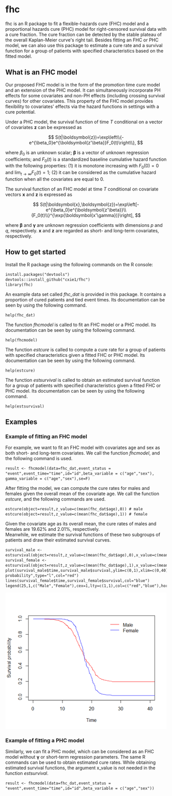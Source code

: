 # fhc
fhc is an R package to fit a flexible-hazards cure (FHC) model and a
proportional hazards cure (PHC) model for right-censored survival data
with a cure fraction. The cure fraction can be detected by the stable
plateau of the overall Kaplan-Meier curve's right tail. Besides fitting an FHC or
PHC model, we can also use this package to estimate a cure rate and a
survival function for a group of patients with specified characteristics
based on the fitted model. <br />

## What is an FHC model

Our proposed FHC model is in the form of the promotion time cure model
and an extension of the PHC model. It can simultaneously incorporate PH
effects for some covariates and non-PH effects (including crossing
survival curves) for other covariates. This property of the FHC model
provides flexibility to covariates' effects via the hazard functions in
settings with a cure potential. <br />

Under a PHC model, the survival function of time $T$ conditional on a
vector of covariates $\boldsymbol{z}$ can be expressed as 

$$
 S(t|\boldsymbol{z})=\exp\left\\{-e^{\beta_0}e^{\boldsymbol{z'\beta}}F_0(t)\right\\},
$$ 

where $\beta_0$ is an unknown scalar; 
$\boldsymbol{\beta}$ is a
vector of unknown regression coefficients; 
and $F_0(t)$ is a standardized baseline cumulative hazard function with the following
properties: (1) it is monotone increasing with $F_0(0)=0$ and
$\lim_{t \to \infty}F_0(t)=1$; (2) it can be considered as the
cumulative hazard function when all the covariates are equal to 0.<br />

The survival function of an FHC model at time $T$ conditional on 
covariate vectors 
$\boldsymbol{x}$ and $\boldsymbol{z}$ is expressed as 

$$
S(t|\boldsymbol{x},\boldsymbol{z})=\exp\left[-e^{\beta_0}e^{\boldsymbol{z'\beta}}\\{F_0(t)\\}^{\exp(\boldsymbol{x'\gamma})}\right],
$$ 

where $\boldsymbol{\beta}$ 
and $\boldsymbol{\gamma}$ 
are unknown
regression coefficients with dimensions $p$ and $q$, respectively.
$\boldsymbol{x}$ and $\boldsymbol{z}$ are regarded as short- and
long-term covariates, respectively.

## How to get started

Install the R package using the following commands on the R console:

```{r}
install.packages("devtools")
devtools::install_github("cxie1/fhc")
library(fhc)
```

An example data set called *fhc_dat* is provided in this package. It
contains a proportion of cured patients and tied event times. Its
documentation can be seen by using the following command.

```{r}
help(fhc_dat)
```

The function *fhcmodel* is called to fit an FHC model or a PHC model. Its
documentation can be seen by using the following command.

```{r}
help(fhcmodel)
```

The function *estcure* is called to compute a cure rate for a group of
patients with specified characteristics given a fitted FHC or PHC model.
Its documentation can be seen by using the following command.

```{r}
help(estcure)
```

The function *estsurvival* is called to obtain an estimated survival
function for a group of patients with specified characteristics given a
fitted FHC or PHC model. Its documentation can be seen by using the
following command.

```{r}
help(estsurvival)
```

## Examples

### Example of fitting an FHC model

For example, we want to fit an FHC model with covariates age and sex as
both short- and long-term covariates. We call the function *fhcmodel*,
and the following command is used.

```{r}
result <- fhcmodel(data=fhc_dat,event_status = "event",event_time="time",id="id",beta_variable = c("age","sex"), gamma_variable = c("age","sex"),se=F)
```

After fitting the model, we can compute the cure rates for males and
females given the overall mean of the covariate age. We call the function
*estcure*, and the following commands are used.

```{r}
estcure(object=result,z_value=c(mean(fhc_dat$age),0)) # male
estcure(object=result,z_value=c(mean(fhc_dat$age),1)) # female
```

Given the covariate age as its overall mean, the cure rates of males and
females are 19.62% and 2.01%, respectively.<br /> Meanwhile, we estimate
the survival functions of these two subgroups of patients and draw their
estimated survival curves.

```{r}
survival_male <- estsurvival(object=result,z_value=c(mean(fhc_dat$age),0),x_value=c(mean(fhc_dat$age),0),event_time="time")
survival_female <- estsurvival(object=result,z_value=c(mean(fhc_dat$age),1),x_value=c(mean(fhc_dat$age),1),event_time="time")
plot(survival_male$time,survival_male$survival,ylim=c(0,1),xlim=c(0,40),xlab="Time",ylab="Survival probability",type="l",col="red")
lines(survival_female$time,survival_female$survival,col="blue")
legend(25,1,c("Male","Female"),cex=1,lty=c(1,1),col=c("red","blue"),horiz=F,bty="n")
```

![](example_plot.png)

### Example of fitting a PHC model

Similarly, we can fit a PHC model, which can be considered as an FHC
model without $\boldsymbol{\gamma}$ or short-term regression parameters.
The same R commands can be used to obtain estimated cure rates. While
obtaining estimated survival functions, the argument x_value is not
needed in the function *estsurvival*.

```{r}
result <- fhcmodel(data=fhc_dat,event_status = "event",event_time="time",id="id",beta_variable = c("age","sex"))
```
